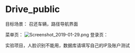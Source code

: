 # Drive_public
目标场景：
召还车辆，路径导航界面

菜单页：
![Screenshot_2019-01-29.png](https://upload-images.jianshu.io/upload_images/15775879-c5c2b9c705e69a22.png?imageMogr2/auto-orient/strip%7CimageView2/2/w/1240)
登录页：


实验项目，人脸识别不能用，数据库请填写自己的IP及账户测试
